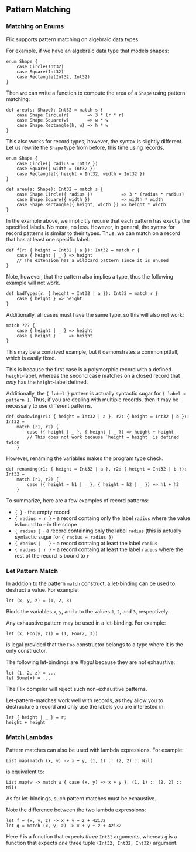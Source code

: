 ## Pattern Matching

### Matching on Enums

Flix supports pattern matching on algebraic data types.

For example, if we have an algebraic data type that models shapes:

```flix
enum Shape {
    case Circle(Int32)
    case Square(Int32)
    case Rectangle(Int32, Int32)
}
```

Then we can write a function to compute the area of a `Shape` using pattern
matching:

```flix
def area(s: Shape): Int32 = match s {
    case Shape.Circle(r)       => 3 * (r * r)
    case Shape.Square(w)       => w * w
    case Shape.Rectangle(h, w) => h * w
}
```

This also works for record types; however, the syntax is slightly different.
Let us rewrite the `Shape` type from before, this time using records.

```flix
enum Shape {
    case Circle({ radius = Int32 })
    case Square({ width = Int32 })
    case Rectangle({ height = Int32, width = Int32 })
}

def area(s: Shape): Int32 = match s {
    case Shape.Circle({ radius })           => 3 * (radius * radius)
    case Shape.Square({ width })            => width * width
    case Shape.Rectangle({ height, width }) => height * width
}
```

In the example above, we implicitly require that each pattern
has exactly the specified labels.
No more, no less.
However, in general, the syntax for record patterns is similar to their types.
Thus, we can match on a record that has at least one specific label.

```flix
def f(r: { height = Int32 | a }): Int32 = match r {
    case { height | _ } => height
    // The extension has a wildcard pattern since it is unused
}
```

Note, however, that the pattern also implies a type,
thus the following example will not work.

```flix
def badTypes(r: { height = Int32 | a }): Int32 = match r {
    case { height } => height
}
```

Additionally, all cases must have the same type,
so this will also not work:

```flix
match ??? {
    case { height | _ } => height
    case { height }     => height
}
```

This may be a contrived example, but it
demonstrates a common pitfall, which is easily fixed.

This is because the first case is a polymorphic record
with a defined `height`-label, whereas the second case
matches on a closed record that *only* has the
`height`-label defined.

Additionally, the `{ label }` pattern is actually
syntactic sugar for `{ label = pattern }`.
Thus, if you are dealing with multiple records,
then it may be necessary to use different patterns.

```flix
def shadowing(r1: { height = Int32 | a }, r2: { height = Int32 | b }): Int32 =
    match (r1, r2) {
        case ({ height | _ }, { height | _ }) => height + height
        // This does not work because `height = height` is defined twice
    }
```

However, renaming the variables makes the program type check.

```flix
def renaming(r1: { height = Int32 | a }, r2: { height = Int32 | b }): Int32 =
    match (r1, r2) {
        case ({ height = h1 | _ }, { height = h2 | _ }) => h1 + h2
    }
```

To summarize, here are a few examples of record patterns:

- `{ }` - the empty record
- `{ radius = r }` - a record containg only the label `radius` where the value is bound to `r` in the scope
- `{ radius }` - a record containing only the label `radius` (this is actually syntactic sugar for `{ radius = radius }`)
- `{ radius | _ }` - a record containg at least the label `radius`
- `{ radius | r }` - a record containg at least the label `radius` where the rest of the record is bound to `r`

### Let Pattern Match

In addition to the pattern `match` construct, a let-binding can be used to
destruct a value. For example:

```flix
let (x, y, z) = (1, 2, 3)
```

Binds the variables `x`, `y`, and `z` to the values `1`, `2`, and `3`,
respectively.

Any exhaustive pattern may be used in a let-binding. For example:

```flix
let (x, Foo(y, z)) = (1, Foo(2, 3))
```

is legal provided that the `Foo` constructor belongs to a type where it is the
only constructor.

The following let-bindings are *illegal* because they are not exhaustive:

```flix
let (1, 2, z) = ...
let Some(x) = ...
```

The Flix compiler will reject such non-exhaustive patterns.

Let-pattern-matches work well with records, as they
allow you to destructure a record and only use the
labels you are interested in:

```flix
let { height | _ } = r;
height + height
```

### Match Lambdas

Pattern matches can also be used with lambda expressions. For example:

```flix
List.map(match (x, y) -> x + y, (1, 1) :: (2, 2) :: Nil)
```

is equivalent to:

```flix
List.map(w -> match w { case (x, y) => x + y }, (1, 1) :: (2, 2) :: Nil)
```

As for let-bindings, such pattern matches must be exhaustive.

Note the difference between the two lambda expressions:

```flix
let f = (x, y, z) -> x + y + z + 42i32
let g = match (x, y, z) -> x + y + z + 42i32
```

Here `f` is a function that expects *three* `Int32` arguments, whereas `g` is a
function that expects *one* three tuple `(Int32, Int32, Int32)` argument.
